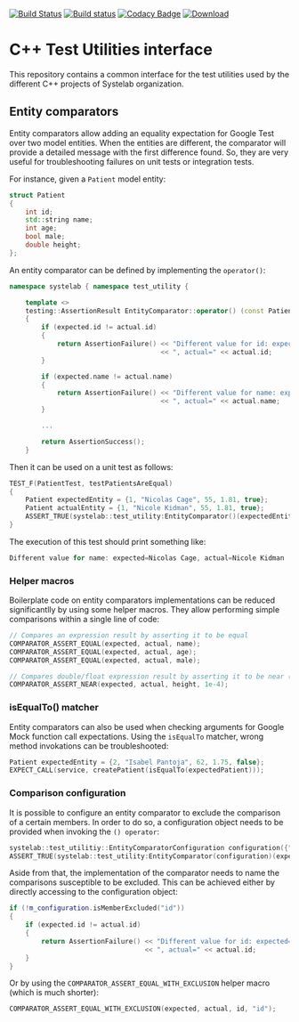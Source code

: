 [![Build Status](https://travis-ci.org/systelab/cpp-test-utilities.svg?branch=master)](https://travis-ci.org/systelab/cpp-test-utilities)
[![Build status](https://ci.appveyor.com/api/projects/status/ykvrsfxjfgm92655?svg=true)](https://ci.appveyor.com/project/systelab/cpp-test-utilities)
[![Codacy Badge](https://api.codacy.com/project/badge/Grade/65e2d8a6618948d2a7174a3d50287caf)](https://www.codacy.com/app/systelab/cpp-test-utilities?utm_source=github.com&amp;utm_medium=referral&amp;utm_content=systelab/cpp-test-utilities&amp;utm_campaign=Badge_Grade)
[![Download](https://api.bintray.com/packages/systelab/conan/TestUtilitiesInterface:systelab/images/download.svg?version=1.0.3:stable) ](https://bintray.com/systelab/conan/TestUtilitiesInterface:systelab/1.0.3:stable/link)

# C++ Test Utilities interface

This repository contains a common interface for the test utilities used by the different C++ projects of Systelab organization.


## Entity comparators

Entity comparators allow adding an equality expectation for Google Test over two model entities. When the entities are different, the comparator will  provide a detailed message with the first difference found. So, they are very useful for troubleshooting failures on unit tests or integration tests.

For instance, given a `Patient` model entity:

```cpp
struct Patient
{
    int id;
    std::string name;
    int age;
    bool male;
    double height;
};
```

An entity comparator can be defined by implementing the `operator()`:

```cpp
namespace systelab { namespace test_utility {

    template <>
    testing::AssertionResult EntityComparator::operator() (const Patient& expected, const Patient& actual) const
    {
        if (expected.id != actual.id)
        {
            return AssertionFailure() << "Different value for id: expected=" << expected.id
                                      << ", actual=" << actual.id;
        }

        if (expected.name != actual.name)
        {
            return AssertionFailure() << "Different value for name: expected=" << expected.name
                                      << ", actual=" << actual.name;
        }

        ...

        return AssertionSuccess();
    }
```

Then it can be used on a unit test as follows:

```cpp
TEST_F(PatientTest, testPatientsAreEqual)
{
    Patient expectedEntity = {1, "Nicolas Cage", 55, 1.81, true};
    Patient actualEntity = {1, "Nicole Kidman", 55, 1.81, true};
    ASSERT_TRUE(systelab::test_utility:EntityComparator()(expectedEntity, actualEntity));
}
```

The execution of this test should print something like:

```cpp
Different value for name: expected=Nicolas Cage, actual=Nicole Kidman
```

### Helper macros

Boilerplate code on entity comparators implementations can be reduced significantlly by using some helper macros. They allow performing simple comparisons within a single line of code:

```cpp
// Compares an expression result by asserting it to be equal
COMPARATOR_ASSERT_EQUAL(expected, actual, name);
COMPARATOR_ASSERT_EQUAL(expected, actual, age); 
COMPARATOR_ASSERT_EQUAL(expected, actual, male);

// Compares double/float expression result by asserting it to be near (using a given tolerance)
COMPARATOR_ASSERT_NEAR(expected, actual, height, 1e-4);                                                   
```

### isEqualTo() matcher

Entity comparators can also be used when checking arguments for Google Mock function call expectations. Using the `isEqualTo` matcher, wrong method invokations can be troubleshooted:

```cpp
Patient expectedEntity = {2, "Isabel Pantoja", 62, 1.75, false};
EXPECT_CALL(service, createPatient(isEqualTo(expectedPatient)));
```

### Comparison configuration

It is possible to configure an entity comparator to exclude the comparison of a certain members. In order to do so, a configuration object needs to be provided when invoking the `() operator`:

```cpp
systelab::test_utilitiy::EntityComparatorConfiguration configuration({"id"});
ASSERT_TRUE(systelab::test_utility:EntityComparator(configuration)(expectedEntity, actualEntity));
```

Aside from that, the implementation of the comparator needs to name the comparisons susceptible to be excluded. This can be achieved either by directly accessing to the configuration object:

```cpp
if (!m_configuration.isMemberExcluded("id"))
{
    if (expected.id != actual.id)
    {
        return AssertionFailure() << "Different value for id: expected=" << expected.id
                                  << ", actual=" << actual.id;
    }
}
```

Or by using the `COMPARATOR_ASSERT_EQUAL_WITH_EXCLUSION` helper macro (which is much shorter):

```cpp
COMPARATOR_ASSERT_EQUAL_WITH_EXCLUSION(expected, actual, id, "id");
```

